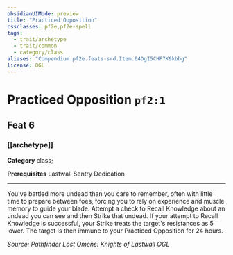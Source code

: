 ```yaml
---
obsidianUIMode: preview
title: "Practiced Opposition"
cssclasses: pf2e,pf2e-spell
tags:
  - trait/archetype
  - trait/common
  - category/class
aliases: "Compendium.pf2e.feats-srd.Item.64DgI5CHP7K9kbbg"
license: OGL
---
```

# Practiced Opposition `pf2:1`
## Feat 6
### [[archetype]]

**Category** class; 



**Prerequisites** Lastwall Sentry Dedication
* * *
You've battled more undead than you care to remember, often with little time to prepare between foes, forcing you to rely on experience and muscle memory to guide your blade. Attempt a check to Recall Knowledge about an undead you can see and then Strike that undead. If your attempt to Recall Knowledge is successful, your Strike treats the target's resistances as 5 lower. The target is then immune to your Practiced Opposition for 24 hours.

*Source: Pathfinder Lost Omens: Knights of Lastwall*
*OGL*